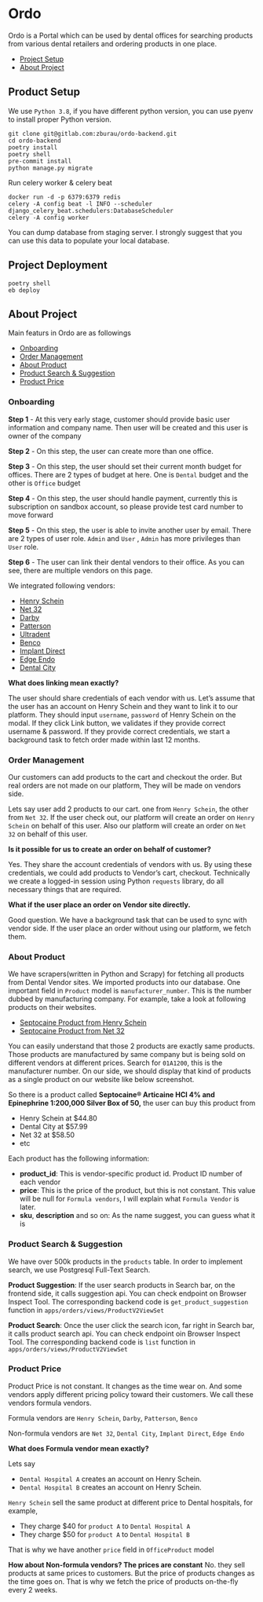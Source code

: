# Ordo
Ordo is a Portal which can be used by dental offices for searching products from various dental retailers and ordering products in one place.

- [Project Setup](#project-setup)
- [About Project](#about-project)

## Product Setup
We use `Python 3.8`, if you have different python version, you can use pyenv to install proper Python version.
```shell
git clone git@gitlab.com:zburau/ordo-backend.git
cd ordo-backend
poetry install
poetry shell
pre-commit install
python manage.py migrate
```
Run celery worker & celery beat

```shell
docker run -d -p 6379:6379 redis
celery -A config beat -l INFO --scheduler django_celery_beat.schedulers:DatabaseScheduler
celery -A config worker
```
You can dump database from staging server. I strongly suggest that you can use this data to populate your local database.

## Project Deployment
```shell
poetry shell
eb deploy
```

## About Project
Main featurs in Ordo are as followings

- [Onboarding](#onboarding)
- [Order Management](#order-management)
- [About Product](#about-product)
- [Product Search & Suggestion](#product-search--suggestion)
- [Product Price](#product-price)


### Onboarding
**Step 1** - At this very early stage, customer should provide basic user information and company name. Then user will be created and this user is owner of the company

**Step 2** - On this step, the user can create more than one office.

**Step 3** - On this step, the user should set their current month budget for offices. There are 2 types of budget at here. One is `Dental` budget and the other is `Office` budget

**Step 4** - On this step, the user should handle payment, currently this is subscription on sandbox account, so please provide test card number to move forward

**Step 5** - On this step, the user is able to invite another user by email. There are 2 types of user role. `Admin` and `User` , `Admin` has more privileges than `User` role.

**Step 6** - The user can link their dental vendors to their office. As you can see, there are multiple vendors on this page.

We integrated following vendors:
- [Henry Schein](https://www.henryschein.com/)
- [Net 32](https://www.net32.com/)
- [Darby](https://www.darbydental.com/)
- [Patterson](https://www.pattersondental.com/)
- [Ultradent](https://www.ultradent.com/)
- [Benco](https://www.benco.com/)
- [Implant Direct](https://www.implantdirect.com/)
- [Edge Endo](https://www.edgeendo.com/)
- [Dental City](https://dentalcity.com/)

**What does linking mean exactly?**

The user should share credentials of each vendor with us. Let’s assume that the user has an account on Henry Schein and they want to link it to our platform. They should input `username`, `password` of Henry Schein on the modal. If they click Link button, we validates if they provide correct username & password. If they provide correct credentials, we start a background task to fetch order made within last 12 months.



### Order Management
Our customers can add products to the cart and checkout the order. But real orders are not made on our platform, They will be made on vendors side.

Lets say user add 2 products to our cart. one from `Henry Schein`, the other from `Net 32`. If the user check out, our platform will create an order on `Henry Schein` on behalf of this user. Also our platform will create an order on `Net 32` on behalf of this user.

**Is it possible for us to create an order on behalf of customer?**

Yes. They share the account credentials of vendors with us. By using these credentials, we could add products to Vendor’s cart, checkout. Technically we create a logged-in session using Python `requests` library, do all necessary things that are required.

**What if the user place an order on Vendor site directly.**

Good question. We have a background task that can be used to sync with vendor side. If the user place an order without using our platform, we fetch them.


### About Product
We have scrapers(written in Python and Scrapy) for fetching all products from Dental Vendor sites. We imported products into our database. One important field in `Product` model is `manufacturer_number`. This is the number dubbed by manufacturing company. For example, take a look at following products on their websites.

- [Septocaine Product from Henry Schein](https://www.henryschein.com/us-en/dental/p/anesthetics/injectables/septocaine-4-w-epi-1-7-ml-inj/2280944)
- [Septocaine Product from Net 32](https://www.net32.com/ec/septocaine-articaine-hcl-4-epinephrine-1200000-50-d-76280)

You can easily understand that those 2 products are exactly same products. Those products are manufactured by same company but is being sold on different vendors at different prices. Search for `01A1200`, this is the manufacturer number. On our side, we should display that kind of products as a single product on our website like below screenshot.

So there is a product called **Septocaine® Articaine HCl 4% and Epinephrine 1:200,000 Silver Box of 50,** the user can buy this product from

- Henry Schein at $44.80
- Dental City at $57.99
- Net 32 at $58.50
- etc

Each product has the following information:

- **product_id**: This is vendor-specific product id. Product ID number of each vendor
- **price**: This is the price of the product, but this is not constant. This value will be null for `Formula vendors`, I will explain what `Formula Vendor` is later.
- **sku**, **description** and so on: As the name suggest, you can guess what it is


### Product Search & Suggestion
We have over 500k products in the `products` table. In order to implement search, we use Postgresql Full-Text Search.

**Product Suggestion**: If the user search products in Search bar, on the frontend side, it calls suggestion api. You can check endpoint on Browser Inspect Tool. The corresponding backend code is `get_product_suggestion` function in `apps/orders/views/ProductV2ViewSet`

**Product Search**: Once the user click the search icon, far right in Search bar, it calls product search api. You can check endpoint oin Browser Inspect Tool. The corresponding backend code is `list` function in `apps/orders/views/ProductV2ViewSet`

### Product Price
Product Price is not constant. It changes as the time wear on. And some vendors apply different pricing policy toward their customers. We call these vendors formula vendors.

Formula vendors are `Henry Schein`, `Darby`, `Patterson`, `Benco`

Non-formula vendors are `Net 32`, `Dental City`, `Implant Direct`, `Edge Endo`

**What does Formula vendor mean exactly?**

Lets say

- `Dental Hospital A` creates an account on Henry Schein.
- `Dental Hospital B` creates an account on Henry Schein.

`Henry Schein` sell the same product at different price to Dental hospitals, for example,

- They charge $40 for `product A` to `Dental Hospital A`
- They charge $50 for `product A` to `Dental Hospital B`

That is why we have another `price` field in `OfficeProduct` model

**How about Non-formula vendors? The prices are constant**
No. they sell products at same prices to customers. But the price of products changes as the time goes on. That is why we fetch the price of products on-the-fly every 2 weeks.

